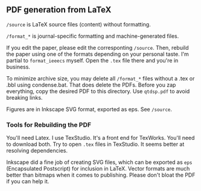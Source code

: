 ## PDF generation from LaTeX

`/source` is LaTeX source files (content) without formatting.

`/format_*` is journal-specific formatting and machine-generated files.

If you edit the paper, please edit the corresponting `/source`.
Then, rebuild the paper using one of the formats depending on your personal taste.
I'm partial to `format_ieeecs` myself. Open the `.tex` file there and you're in business.

To minimize archive size, you may delete all `/format_*` files without
a .tex or .bbl using condense.bat. 
That does delete the PDFs. Before you zap everything,
copy the desired PDF to this directory.
Use `qtdsp.pdf` to avoid breaking links.

Figures are in Inkscape SVG format, exported as eps. See `/source`.

### Tools for Rebuilding the PDF

You'll need Latex. I use TexStudio. It's a front end for TexWorks.
You'll need to download both. 
Try to open `.tex` files in TexStudio. It seems better at resolving dependencies.

Inkscape did a fine job of creating SVG files, which can be exported as `eps`
(Encapsulated Postscript) for inclusion in LaTeX. 
Vector formats are much better than bitmaps when it comes to publishing. 
Please don't bloat the PDF if you can help it.

